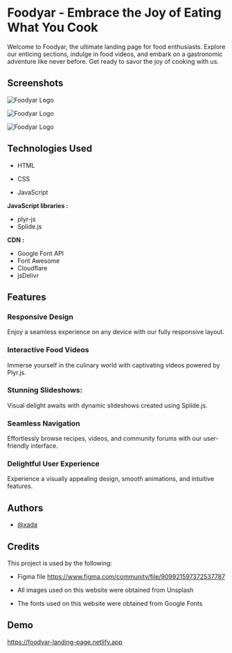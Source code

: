 
# Foodyar - Embrace the Joy of Eating What You Cook

Welcome to Foodyar, the ultimate landing page for food enthusiasts. Explore our enticing sections, indulge in food videos, and embark on a gastronomic adventure like never before. Get ready to savor the joy of cooking with us.





## Screenshots

![Foodyar Logo](https://i.imgur.com/1C5b2u7.png[/img])

![Foodyar Logo](https://i.imgur.com/U6fEIZl.png[/img])

![Foodyar Logo](https://i.imgur.com/ZFZVKaD.png[/img])


## Technologies Used
* HTML

* CSS

* JavaScript

**JavaScript libraries
:**

* plyr-js
* Splide.js

**CDN
:**
* Google Font API
* Font Awesome
* Cloudflare
* jsDelivr

## Features


### Responsive Design
 Enjoy a seamless experience on any device with our fully responsive layout.

### Interactive Food Videos
Immerse yourself in the culinary world with captivating videos powered by Plyr.js.

### Stunning Slideshows:
 Visual delight awaits with dynamic slideshows created using Splide.js.



### Seamless Navigation
 Effortlessly browse recipes, videos, and community forums with our user-friendly interface.

### Delightful User Experience
 Experience a visually appealing design, smooth animations, and intuitive features.
## Authors

- [@xada](https://xada.netlify.app/)


## Credits



This project is used by the following:

- Figma file https://www.figma.com/community/file/909921597372537787

- All images used on this website were obtained from Unsplash

- The fonts used on this website were obtained from Google Fonts
## Demo

https://foodyar-landing-page.netlify.app

